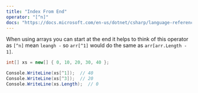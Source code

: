 ```yaml
---
title: "Index From End"
operator: "[^n]"
docs: "https://docs.microsoft.com/en-us/dotnet/csharp/language-reference/operators/bitwise-and-shift-operators#bitwise-complement-operator-"
---
```


When using arrays you can start at the end it helps to think of this operator as `[^n]` mean `leangh -` so `arr[^1]` would do the same as `arr[arr.Length - 1]`.

```cs
int[] xs = new[] { 0, 10, 20, 30, 40 };

Console.WriteLine(xs[^1]);  // 40
Console.WriteLine(xs[^3]);  // 20
Console.WriteLine(xs.Length);  // 0
```
